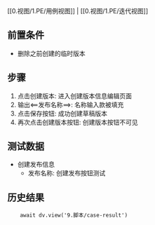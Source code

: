 [[0.视图/1.PE/用例视图]] | [[0.视图/1.PE/迭代视图]]

## 前置条件

- 删除之前创建的临时版本

## 步骤

1. 点击创建版本: 进入创建版本信息编辑页面
2. 输出<==发布名称==>: 名称输入款被填充
3. 点击保存按钮: 成功创建草稿版本
4. 再次点击创建版本按钮: 创建版本按钮不可见

## 测试数据

- 创建发布信息
	- 发布名称: 创建发布按钮测试

## 历史结果

```dataviewjs
    await dv.view('9.脚本/case-result')
```
